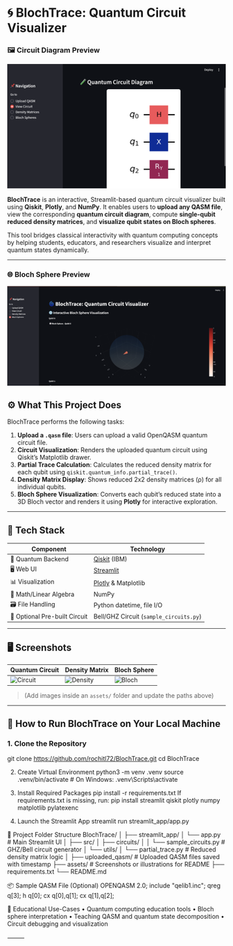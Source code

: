 # 🌀 BlochTrace: Quantum Circuit Visualizer
### 🖼 Circuit Diagram Preview

![Quantum Circuit](Images/image.png)

**BlochTrace** is an interactive, Streamlit-based quantum circuit visualizer built using **Qiskit**, **Plotly**, and **NumPy**. It enables users to **upload any QASM file**, view the corresponding **quantum circuit diagram**, compute **single-qubit reduced density matrices**, and **visualize qubit states on Bloch spheres**. 

This tool bridges classical interactivity with quantum computing concepts by helping students, educators, and researchers visualize and interpret quantum states dynamically.

---

### 🌐 Bloch Sphere Preview

![Bloch Sphere](Images/image_copy.png)



## ⚙️ What This Project Does

BlochTrace performs the following tasks:

1. **Upload a `.qasm` file**: Users can upload a valid OpenQASM quantum circuit file.
2. **Circuit Visualization**: Renders the uploaded quantum circuit using Qiskit’s Matplotlib drawer.
3. **Partial Trace Calculation**: Calculates the reduced density matrix for each qubit using `qiskit.quantum_info.partial_trace()`.
4. **Density Matrix Display**: Shows reduced 2x2 density matrices (ρ) for all individual qubits.
5. **Bloch Sphere Visualization**: Converts each qubit’s reduced state into a 3D Bloch vector and renders it using **Plotly** for interactive exploration.

---

## 🧱 Tech Stack

| Component      | Technology             |
|----------------|------------------------|
| 🧠 Quantum Backend | [Qiskit](https://qiskit.org/) (IBM) |
| 🖥 Web UI        | [Streamlit](https://streamlit.io/) |
| 📊 Visualization | [Plotly](https://plotly.com/python/) & Matplotlib |
| 🧮 Math/Linear Algebra | NumPy |
| 🗃 File Handling | Python datetime, file I/O |
| 🧪 Optional Pre-built Circuit | Bell/GHZ Circuit (`sample_circuits.py`) |

---

## 🖥 Screenshots

| Quantum Circuit | Density Matrix | Bloch Sphere |
|-----------------|----------------|--------------|
| ![Circuit](./assets/circuit.png) | ![Density](./assets/density.png) | ![Bloch](./assets/bloch.png) |

> (Add images inside an `assets/` folder and update the paths above)

---

## 🚀 How to Run BlochTrace on Your Local Machine

### 1. Clone the Repository

git clone https://github.com/rochitl72/BlochTrace.git
cd BlochTrace

2. Create Virtual Environment
python3 -m venv .venv
source .venv/bin/activate   # On Windows: .venv\Scripts\activate

3. Install Required Packages
   pip install -r requirements.txt
   If requirements.txt is missing, run:
   pip install streamlit qiskit plotly numpy matplotlib pylatexenc

4. Launch the Streamlit App
   streamlit run streamlit_app/app.py

📁 Project Folder Structure
BlochTrace/
│
├── streamlit_app/
│   └── app.py                 # Main Streamlit UI
│
├── src/
│   ├── circuits/
│   │   └── sample_circuits.py # GHZ/Bell circuit generator
│   └── utils/
│       └── partial_trace.py   # Reduced density matrix logic
│
├── uploaded_qasm/             # Uploaded QASM files saved with timestamp
├── assets/                    # Screenshots or illustrations for README
├── requirements.txt
└── README.md

📦 Sample QASM File (Optional)
OPENQASM 2.0;
include "qelib1.inc";
qreg q[3];
h q[0];
cx q[0],q[1];
cx q[1],q[2];

🧠 Educational Use-Cases
	•	Quantum computing education tools
	•	Bloch sphere interpretation
	•	Teaching QASM and quantum state decomposition
	•	Circuit debugging and visualization

⸻










